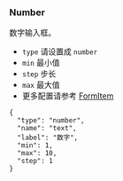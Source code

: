 ### Number

数字输入框。

-   `type` 请设置成 `number`
-   `min` 最小值
-   `step` 步长
-   `max` 最大值
-   更多配置请参考 [FormItem](./FormItem.md)

```schema:height="200" scope="form-item"
{
  "type": "number",
  "name": "text",
  "label": "数字",
  "min": 1,
  "max": 10,
  "step": 1
}
```
